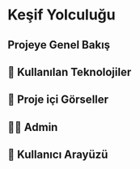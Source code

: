 # Keşif Yolculuğu
## Projeye Genel Bakış 
## 📌 Kullanılan Teknolojiler
## 📌 Proje içi Görseller
## 👩‍💻 Admin
## 👩 Kullanıcı Arayüzü
